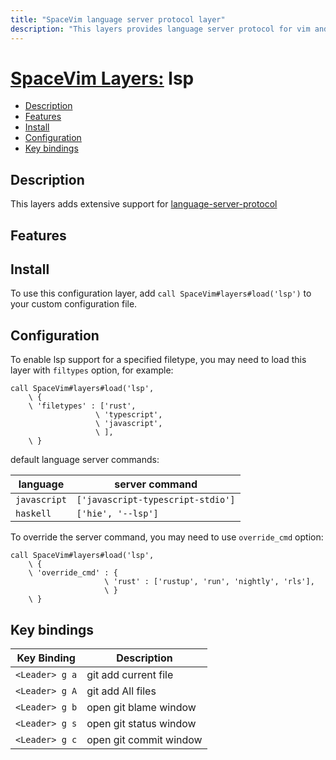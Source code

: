 ```yaml
---
title: "SpaceVim language server protocol layer"
description: "This layers provides language server protocol for vim and neovim"
---
```


# [SpaceVim Layers:](https://spacevim.org/layers) lsp

<!-- vim-markdown-toc GFM -->

- [Description](#description)
- [Features](#features)
- [Install](#install)
- [Configuration](#configuration)
- [Key bindings](#key-bindings)

<!-- vim-markdown-toc -->

## Description

This layers adds extensive support for [language-server-protocol](https://microsoft.github.io/language-server-protocol/)

## Features

## Install

To use this configuration layer, add `call SpaceVim#layers#load('lsp')` to your custom configuration file.

## Configuration

To enable lsp support for a specified filetype, you may need to load this layer with `filtypes` option, for example:

```vim
call SpaceVim#layers#load('lsp',
    \ {
    \ 'filetypes' : ['rust',
                   \ 'typescript',
                   \ 'javascript',
                   \ ],
    \ }
```

default language server commands:

| language     | server command                    |
| ------------ | --------------------------------- |
| `javascript` | `['javascript-typescript-stdio']` |
| `haskell`    | `['hie', '--lsp']`                |

To override the server command, you may need to use `override_cmd` option:

```vim
call SpaceVim#layers#load('lsp',
    \ {
    \ 'override_cmd' : {
                     \ 'rust' : ['rustup', 'run', 'nightly', 'rls'],
                     \ }
    \ }
```

## Key bindings

| Key Binding    | Description            |
| -------------- | ---------------------- |
| `<Leader> g a` | git add current file   |
| `<Leader> g A` | git add All files      |
| `<Leader> g b` | open git blame window  |
| `<Leader> g s` | open git status window |
| `<Leader> g c` | open git commit window |
